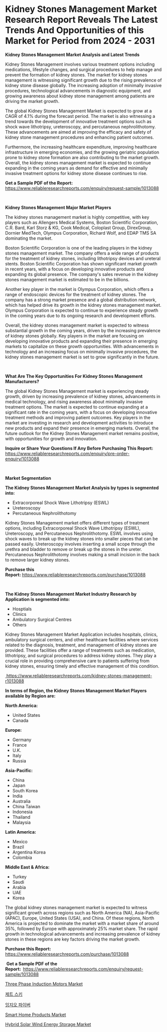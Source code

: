 <p><h1>Kidney Stones Management Market Research Report Reveals The Latest Trends And Opportunities of this Market for Period from 2024 - 2031</h1></p><p><strong>Kidney Stones Management Market Analysis and Latest Trends</strong></p>
<p><p>Kidney Stones Management involves various treatment options including medications, lifestyle changes, and surgical procedures to help manage and prevent the formation of kidney stones. The market for kidney stones management is witnessing significant growth due to the rising prevalence of kidney stone disease globally. The increasing adoption of minimally invasive procedures, technological advancements in diagnostic equipment, and growing awareness about kidney stone management among patients are driving the market growth.</p><p>The global Kidney Stones Management Market is expected to grow at a CAGR of 4.1% during the forecast period. The market is also witnessing a trend towards the development of innovative treatment options such as shock wave lithotripsy, ureteroscopy, and percutaneous nephrolithotomy. These advancements are aimed at improving the efficacy and safety of kidney stone management procedures and enhancing patient outcomes.</p><p>Furthermore, the increasing healthcare expenditure, improving healthcare infrastructure in emerging economies, and the growing geriatric population prone to kidney stone formation are also contributing to the market growth. Overall, the kidney stones management market is expected to continue expanding in the coming years as demand for effective and minimally invasive treatment options for kidney stone disease continues to rise.</p></p>
<p><strong>Get a Sample PDF of the Report:&nbsp;</strong> <a href="https://www.reliableresearchreports.com/enquiry/request-sample/1013088">https://www.reliableresearchreports.com/enquiry/request-sample/1013088</a></p>
<p>&nbsp;</p>
<p><strong>Kidney Stones Management Major Market Players</strong></p>
<p><p>The kidney stones management market is highly competitive, with key players such as Allengers Medical Systems, Boston Scientific Corporation, C.R. Bard, Karl Storz & KG, Cook Medical, Coloplast Group, DirexGroup, Dornier MedTech, Olympus Corporation, Richard Wolf, and EDAP TMS SA dominating the market.</p><p>Boston Scientific Corporation is one of the leading players in the kidney stones management market. The company offers a wide range of products for the treatment of kidney stones, including lithotripsy devices and ureteral stents. Boston Scientific Corporation has shown significant market growth in recent years, with a focus on developing innovative products and expanding its global presence. The company's sales revenue in the kidney stones management market is estimated to be in the billions.</p><p>Another key player in the market is Olympus Corporation, which offers a range of endoscopic devices for the treatment of kidney stones. The company has a strong market presence and a global distribution network, which has helped drive its growth in the kidney stones management market. Olympus Corporation is expected to continue to experience steady growth in the coming years due to its ongoing research and development efforts.</p><p>Overall, the kidney stones management market is expected to witness substantial growth in the coming years, driven by the increasing prevalence of kidney stones globally. Key players in the market are focusing on developing innovative products and expanding their presence in emerging markets to capitalize on these growth opportunities. With advancements in technology and an increasing focus on minimally invasive procedures, the kidney stones management market is set to grow significantly in the future.</p></p>
<p>&nbsp;</p>
<p><strong>What Are The Key Opportunities For Kidney Stones Management Manufacturers?</strong></p>
<p><p>The global Kidney Stones Management market is experiencing steady growth, driven by increasing prevalence of kidney stones, advancements in medical technology, and rising awareness about minimally invasive treatment options. The market is expected to continue expanding at a significant rate in the coming years, with a focus on developing innovative treatment methods and improving patient outcomes. Key players in the market are investing in research and development activities to introduce new products and expand their presence in emerging markets. Overall, the future outlook for the Kidney Stones Management market remains positive, with opportunities for growth and innovation.</p></p>
<p><strong>Inquire or Share Your Questions If Any Before Purchasing This Report:</strong> <a href="https://www.reliableresearchreports.com/enquiry/pre-order-enquiry/1013088">https://www.reliableresearchreports.com/enquiry/pre-order-enquiry/1013088</a></p>
<p>&nbsp;</p>
<p><strong>Market Segmentation</strong></p>
<p><strong>The Kidney Stones Management Market Analysis by types is segmented into:</strong></p>
<p><ul><li>Extracorporeal Shock Wave Lithotripsy (ESWL)</li><li>Ureteroscopy</li><li>Percutaneous Nephrolithotomy</li></ul></p>
<p><p>Kidney Stones Management market offers different types of treatment options, including Extracorporeal Shock Wave Lithotripsy (ESWL), Ureteroscopy, and Percutaneous Nephrolithotomy. ESWL involves using shock waves to break up the kidney stones into smaller pieces that can be passed easily. Ureteroscopy involves inserting a small scope through the urethra and bladder to remove or break up the stones in the ureter. Percutaneous Nephrolithotomy involves making a small incision in the back to remove larger kidney stones.</p></p>
<p><strong>Purchase this Report:&nbsp;</strong><a href="https://www.reliableresearchreports.com/purchase/1013088">https://www.reliableresearchreports.com/purchase/1013088</a></p>
<p>&nbsp;</p>
<p><strong>The Kidney Stones Management Market Industry Research by Application is segmented into:</strong></p>
<p><ul><li>Hosptials</li><li>Clinics</li><li>Ambulatory Surgical Centres</li><li>Others</li></ul></p>
<p><p>Kidney Stones Management Market Application includes hospitals, clinics, ambulatory surgical centers, and other healthcare facilities where services related to the diagnosis, treatment, and management of kidney stones are provided. These facilities offer a range of treatments such as medication, lithotripsy, and surgical procedures to address kidney stones. They play a crucial role in providing comprehensive care to patients suffering from kidney stones, ensuring timely and effective management of this condition.</p></p>
<p><a href="https://www.reliableresearchreports.com/kidney-stones-management-r1013088">&nbsp;https://www.reliableresearchreports.com/kidney-stones-management-r1013088</a></p>
<p><strong>In terms of Region, the Kidney Stones Management Market Players available by Region are:</strong></p>
<p>
    <p> <strong> North America: </strong>
        <ul>
            <li>United States</li>
            <li>Canada</li>
        </ul>
        </p> 
    <p> <strong> Europe: </strong>
        <ul>
            <li>Germany</li>
            <li>France</li>
            <li>U.K.</li>
            <li>Italy</li>
            <li>Russia</li>
        </ul>
        </p> 
    <p> <strong> Asia-Pacific: </strong>
        <ul>
            <li>China</li>
            <li>Japan</li>
            <li>South Korea</li>
            <li>India</li>
            <li>Australia</li>
            <li>China Taiwan</li>
            <li>Indonesia</li>
            <li>Thailand</li>
            <li>Malaysia</li>
        </ul>
        </p> 
    <p> <strong> Latin America: </strong>
        <ul>
            <li>Mexico</li>
            <li>Brazil</li>
            <li>Argentina Korea</li>
            <li>Colombia</li>
        </ul>
        </p> 
    <p> <strong> Middle East & Africa: </strong>
        <ul>
            <li>Turkey</li>
            <li>Saudi</li>
            <li>Arabia</li>
            <li>UAE</li>
            <li>Korea</li>
        </ul>
    </p>
    </p>
<p><p>The global kidney stones management market is expected to witness significant growth across regions such as North America (NA), Asia-Pacific (APAC), Europe, United States (USA), and China. Of these regions, North America is projected to dominate the market with a market share of around 35%, followed by Europe with approximately 25% market share. The rapid growth in technological advancements and increasing prevalence of kidney stones in these regions are key factors driving the market growth.</p></p>
<p><strong>Purchase this Report: </strong><a href="https://www.reliableresearchreports.com/purchase/1013088">https://www.reliableresearchreports.com/purchase/1013088</a></p>
<p>&nbsp;<strong>Get a Sample PDF of the Report:&nbsp;&nbsp;</strong><a href="https://www.reliableresearchreports.com/enquiry/request-sample/1013088">https://www.reliableresearchreports.com/enquiry/request-sample/1013088</a></p>
<p><strong></strong></p>
<p><p><a href="https://www.linkedin.com/pulse/three-phase-induction-motors-market-size-outlook-forecast-2024-vh4pc">Three Phase Induction Motors Market</a></p><p><a href="https://github.com/valroy852/Market-Research-Report-List-1/blob/main/652285249316.md">제트 스키</a></p><p><a href="https://github.com/royErdmtyan906778/Market-Research-Report-List-1/blob/main/259588849314.md">잉지오 파이버</a></p><p><a href="https://www.linkedin.com/pulse/smart-home-products-market-size-reveals-best-marketing-channels-9rzuf">Smart Home Products Market</a></p><p><a href="https://github.com/kathiaseamanalvaradovlprc2h/Market-Research-Report-List-2/blob/main/hybrid-solar-wind-energy-storage-market.md">Hybrid Solar Wind Energy Storage Market</a></p></p>